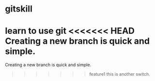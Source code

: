 # gitskill
learn to use git
<<<<<<< HEAD
Creating a new branch is quick and simple.
=======
Creating a new branch is quick and simple.
>>>>>>> feature1
this is another switch.
